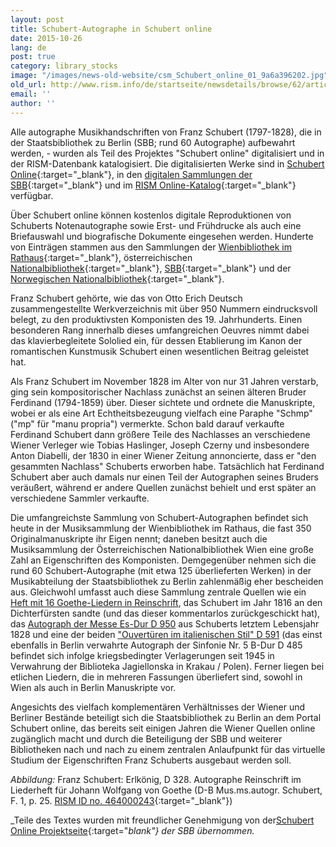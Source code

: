 ```yaml
---
layout: post
title: Schubert-Autographe in Schubert online
date: 2015-10-26
lang: de
post: true
category: library_stocks
image: "/images/news-old-website/csm_Schubert_online_01_9a6a396202.jpg"
old_url: http://www.rism.info/de/startseite/newsdetails/browse/62/article/64/schubert-autograph-music-manuscripts-in-schubert-online.html
email: ''
author: ''
---
```



Alle autographe Musikhandschriften von Franz Schubert (1797-1828), die in der Staatsbibliothek zu Berlin (SBB; rund 60 Autographe) aufbewahrt werden, - wurden als Teil des Projektes "Schubert online" digitalisiert und in der RISM-Datenbank katalogisiert. Die digitalisierten Werke sind in [Schubert Online](http://www.schubert-online.at/activpage/index.php){:target="_blank"}, in den [digitalen Sammlungen der SBB](http://digital.staatsbibliothek-berlin.de/){:target="_blank"} und im [RISM Online-Katalog](https://opac.rism.info/){:target="_blank"} verfügbar.

Über Schubert online können kostenlos digitale Reproduktionen von Schuberts Notenautographe sowie Erst- und Frühdrucke als auch eine Briefauswahl und biografische Dokumente eingesehen werden. Hunderte von Einträgen stammen aus den Sammlungen der [Wienbibliothek im Rathaus](http://www.wienbibliothek.at/bestaende-und-sammlungen/musiksammlung/){:target="_blank"}, österreichischen [Nationalbibliothek](http://www.onb.ac.at/sammlungen/musik.htm){:target="_blank"}, [SBB](http://staatsbibliothek-berlin.de/die-staatsbibliothek/abteilungen/musik/){:target="_blank"} und der [Norwegischen Nationalbibliothek](http://www.nb.no/){:target="_blank"}.

Franz Schubert gehörte, wie das von Otto Erich Deutsch zusammengestellte Werkverzeichnis mit über 950 Nummern eindrucksvoll belegt, zu den produktivsten Komponisten des 19. Jahrhunderts. Einen besonderen Rang innerhalb dieses umfangreichen Oeuvres nimmt dabei das klavierbegleitete Sololied ein, für dessen Etablierung im Kanon der romantischen Kunstmusik Schubert einen wesentlichen Beitrag geleistet hat.

Als Franz Schubert im November 1828 im Alter von nur 31 Jahren verstarb, ging sein kompositorischer Nachlass zunächst an seinen älteren Bruder Ferdinand (1794-1859) über. Dieser sichtete und ordnete die Manuskripte, wobei er als eine Art Echtheitsbezeugung vielfach eine Paraphe "Schmp" ("mp" für "manu propria") vermerkte. Schon bald darauf verkaufte Ferdinand Schubert dann größere Teile des Nachlasses an verschiedene Wiener Verleger wie Tobias Haslinger, Joseph Czerny und insbesondere Anton Diabelli, der 1830 in einer Wiener Zeitung annoncierte, dass er "den gesammten Nachlass" Schuberts erworben habe. Tatsächlich hat Ferdinand Schubert aber auch damals nur einen Teil der Autographen seines Bruders veräußert, während er andere Quellen zunächst behielt und erst später an verschiedene Sammler verkaufte.

Die umfangreichste Sammlung von Schubert-Autographen befindet sich heute in der Musiksammlung der Wienbibliothek im Rathaus, die fast 350 Originalmanuskripte ihr Eigen nennt; daneben besitzt auch die Musiksammlung der Österreichischen Nationalbibliothek Wien eine große Zahl an Eigenschriften des Komponisten. Demgegenüber nehmen sich die rund 60 Schubert-Autographe (mit etwa 125 überlieferten Werken) in der Musikabteilung der Staatsbibliothek zu Berlin zahlenmäßig eher bescheiden aus. Gleichwohl umfasst auch diese Sammlung zentrale Quellen wie ein [Heft mit 16 Goethe-Liedern in Reinschrift](http://resolver.staatsbibliothek-berlin.de/SBB00004A7100000000 "Öffnet in neuem Fenster/Tab"), das Schubert im Jahr 1816 an den Dichterfürsten sandte (und das dieser kommentarlos zurückgeschickt hat), das [Autograph der Messe Es-Dur D 950](http://resolver.staatsbibliothek-berlin.de/SBB0001674E00000000 "Öffnet in neuem Fenster/Tab") aus Schuberts letztem Lebensjahr 1828 und eine der beiden ["Ouvertüren im italienischen Stil" D 591](http://resolver.staatsbibliothek-berlin.de/SBB0001463A00000000 "Öffnet in neuem Fenster/Tab") (das einst ebenfalls in Berlin verwahrte Autograph der Sinfonie Nr. 5 B-Dur D 485 befindet sich infolge kriegsbedingter Verlagerungen seit 1945 in Verwahrung der Biblioteka Jagiellonska in Krakau / Polen). Ferner liegen bei etlichen Liedern, die in mehreren Fassungen überliefert sind, sowohl in Wien als auch in Berlin Manuskripte vor.

Angesichts des vielfach komplementären Verhältnisses der Wiener und Berliner Bestände beteiligt sich die Staatsbibliothek zu Berlin an dem Portal Schubert online, das bereits seit einigen Jahren die Wiener Quellen online zugänglich macht und durch die Beteiligung der SBB und weiterer Bibliotheken nach und nach zu einem zentralen Anlaufpunkt für das virtuelle Studium der Eigenschriften Franz Schuberts ausgebaut werden soll.


_Abbildung:_ Franz Schubert: Erlkönig, D 328. Autographe Reinschrift im Liederheft für Johann Wolfgang von Goethe (D-B Mus.ms.autogr. Schubert, F. 1, p. 25. [RISM ID no. 464000243](https://opac.rism.info/search?id=464000243){:target="_blank"})



_Teile des Textes wurden mit freundlicher Genehmigung von der[Schubert Online Projektseite](http://staatsbibliothek-berlin.de/de/die-staatsbibliothek/abteilungen/musik/projekte/schubert-online/){:target="_blank"} der SBB übernommen._





<script type="text/javascript">var switchTo5x=true;</script><script type="text/javascript" src="http://w.sharethis.com/button/buttons.js"></script><script type="text/javascript">stLight.options({publisher: "9b601438-1ce1-49d8-bfd7-9cff5df54c17", doNotHash: false, doNotCopy: false, hashAddressBar: false});</script>